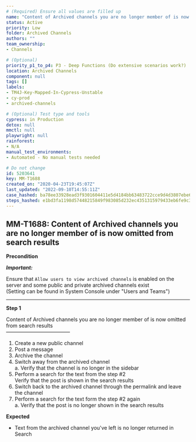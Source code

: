 ```yaml
---
# (Required) Ensure all values are filled up
name: "Content of Archived channels you are no longer member of is now omitted from search results"
status: Active
priority: Low
folder: Archived Channels
authors: ""
team_ownership: 
- Channels

# (Optional)
priority_p1_to_p4: P3 - Deep Functions (Do extensive scenarios work?)
location: Archived Channels
component: null
tags: []
labels: 
- TM4J-Key-Mapped-In-Cypress-Unstable
- cy-prod
- archived-channels

# (Optional) Test type and tools
cypress: in Production
detox: null
mmctl: null
playwright: null
rainforest: 
- N/A
manual_test_environments: 
- Automated - No manual tests needed

# Do not change
id: 5203641
key: MM-T1688
created_on: "2020-04-23T19:45:07Z"
last_updated: "2022-09-10T14:55:11Z"
case_hashed: ba78ee33928ead3f9301604411e5d4184bb63483722cce9d4d3807ebe63b7eeb12c4646538fafd5d1d011ee6e4c69c85
steps_hashed: e1bd3fa1198d57448215849f983085d232ec4351315979433eb6fe9c36878f1a3bfb4a515228cf95bbb7f7637570acfb
---
```


<!-- (Auto-generated) Based on frontmatter's "key" and "name" -->

## MM-T1688: Content of Archived channels you are no longer member of is now omitted from search results

**Precondition**

_**Important:**_

Ensure that `Allow users to view archived channels` is enabled on the server and some public and private archived channels exist\
(Setting can be found in System Console under "Users and Teams")

---

**Step 1**

Content of Archived channels you are no longer member of is now omitted from search results\
–––––––––––––––––––––––––

1. Create a new public channel
2. Post a message
3. Archive the channel
4. Switch away from the archived channel\
   a. Verify that the channel is no longer in the sidebar
5. Perform a search for the text from the step #2\
   Verify that the post is shown in the search results
6. Switch back to the archived channel through the permalink and leave the channel
7. Perform a search for the text form the step #2 again\
   a. Verify that the post is no longer shown in the search results

**Expected**

- Text from the archived channel you've left is no longer returned in Search
